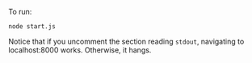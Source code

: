 To run:

`node start.js`

Notice that if you uncomment the section reading `stdout`, navigating to
localhost:8000 works. Otherwise, it hangs.